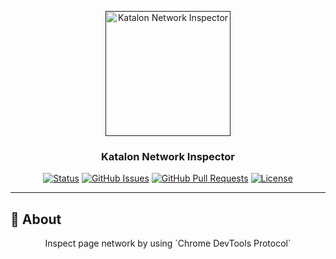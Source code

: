<p align="center">
  <a href="" rel="noopener">
 <img width=200px height=200px src="https://avatars.githubusercontent.com/u/28861843?s=200&v=4" alt="Katalon Network Inspector"></a>
</p>

<h3 align="center">Katalon Network Inspector</h3>

<div align="center">

[![Status](https://img.shields.io/badge/status-active-success.svg)]()
[![GitHub Issues](https://img.shields.io/github/issues/kylelobo/The-Documentation-Compendium.svg)](https://github.com/kylelobo/The-Documentation-Compendium/issues)
[![GitHub Pull Requests](https://img.shields.io/github/issues-pr/kylelobo/The-Documentation-Compendium.svg)](https://github.com/kylelobo/The-Documentation-Compendium/pulls)
[![License](https://img.shields.io/badge/license-MIT-blue.svg)](/LICENSE)

</div>

---

## 🧐 About <a name = "about"></a>

<p align="center">
  Inspect page network by using `Chrome DevTools Protocol`
</p>


